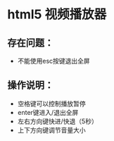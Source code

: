 # html5 视频播放器
## 存在问题：
- 不能使用esc按键退出全屏

## 操作说明：
- 空格键可以控制播放暂停
- enter键进入/退出全屏
- 左右方向键快进/快退（5秒）
- 上下方向键调节音量大小
